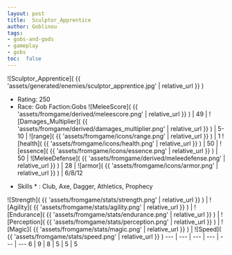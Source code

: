 ```yaml
---
layout: post
title:  Sculptor_Apprentice
author: Goblinou
tags:
- gobs-and-gods
- gameplay
- gobs
toc:  false
---
```


![Sculptor_Apprentice]( {{ 'assets/generated/enemies/sculptor_apprentice.jpg' | relative_url }} )
- Rating: 250
- Race: Gob  Faction:Gobs
![MeleeScore]( {{ 'assets/fromgame/derived/meleescore.png' | relative_url }} ) | 49 | ![Damages_Multiplier]( {{ 'assets/fromgame/derived/damages_multiplier.png' | relative_url }} ) | 5-10 | ![range]( {{ 'assets/fromgame/icons/range.png' | relative_url }} ) | 1
![health]( {{ 'assets/fromgame/icons/health.png' | relative_url }} ) | 50 | ![essence]( {{ 'assets/fromgame/icons/essence.png' | relative_url }} ) | 50 | ![MeleeDefense]( {{ 'assets/fromgame/derived/meleedefense.png' | relative_url }} ) | 28 | ![armor]( {{ 'assets/fromgame/icons/armor.png' | relative_url }} ) | 6/8/12
* Skills * : Club, Axe, Dagger, Athletics, Prophecy

![Strength]( {{ 'assets/fromgame/stats/strength.png' | relative_url }} ) | ![Agility]( {{ 'assets/fromgame/stats/agility.png' | relative_url }} ) | ![Endurance]( {{ 'assets/fromgame/stats/endurance.png' | relative_url }} ) | ![Perception]( {{ 'assets/fromgame/stats/perception.png' | relative_url }} ) | ![Magic]( {{ 'assets/fromgame/stats/magic.png' | relative_url }} ) | ![Speed]( {{ 'assets/fromgame/stats/speed.png' | relative_url }} )
--- | --- | --- | --- | --- | ---
6 | 9 | 8 | 5 | 5 | 5
